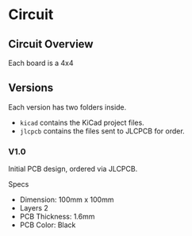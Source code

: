 # Circuit

## Circuit Overview

Each board is a 4x4 

## Versions

Each version has two folders inside. 
- `kicad` contains the KiCad project files.
- `jlcpcb` contains the files sent to JLCPCB for order.

### V1.0

Initial PCB design, ordered via JLCPCB. 

Specs
- Dimension: 100mm x 100mm
- Layers 2
- PCB Thickness: 1.6mm
- PCB Color: Black